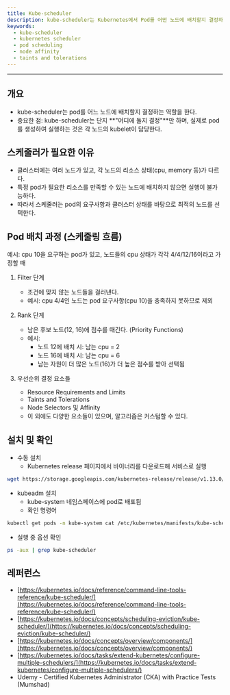 ```yaml
---
title: Kube-scheduler
description: kube-scheduler는 Kubernetes에서 Pod를 어떤 노드에 배치할지 결정하는 핵심 컴포넌트입니다. 이 글에서는 스케줄러의 역할, Filter 및 Rank 단계의 동작 원리, 스케줄링 우선순위 요소, 그리고 설치 및 확인 방법을 CKA 학습 기준으로 정리했습니다.
keywords:
  - kube-scheduler
  - kubernetes scheduler
  - pod scheduling
  - node affinity
  - taints and tolerations
---
```

---
## 개요

- kube-scheduler는 pod를 어느 노드에 배치할지 결정하는 역할을 한다.
- 중요한 점: kube-scheduler는 단지 **"어디에 둘지 결정"**만 하며, 실제로 pod를 생성하여 실행하는 것은 각 노드의 kubelet이 담당한다.

## 스케줄러가 필요한 이유

- 클러스터에는 여러 노드가 있고, 각 노드의 리소스 상태(cpu, memory 등)가 다르다.
- 특정 pod가 필요한 리소스를 만족할 수 있는 노드에 배치하지 않으면 실행이 불가능하다.
- 따라서 스케줄러는 pod의 요구사항과 클러스터 상태를 바탕으로 최적의 노드를 선택한다.

## Pod 배치 과정 (스케줄링 흐름)

예시: cpu 10을 요구하는 pod가 있고, 노드들의 cpu 상태가 각각 4/4/12/16이라고 가정할 때
1. Filter 단계
    - 조건에 맞지 않는 노드들을 걸러낸다.
    - 예시: cpu 4/4인 노드는 pod 요구사항(cpu 10)을 충족하지 못하므로 제외
    
2. Rank 단계
    - 남은 후보 노드(12, 16)에 점수를 매긴다. (Priority Functions)
    - 예시:
        - 노드 12에 배치 시: 남는 cpu = 2
        - 노드 16에 배치 시: 남는 cpu = 6
        - 남는 자원이 더 많은 노드(16)가 더 높은 점수를 받아 선택됨
    
3. 우선순위 결정 요소들
    - Resource Requirements and Limits
    - Taints and Tolerations
    - Node Selectors 및 Affinity
    - 이 외에도 다양한 요소들이 있으며, 알고리즘은 커스텀할 수 있다.

## 설치 및 확인

- 수동 설치
    - Kubernetes release 페이지에서 바이너리를 다운로드해 서비스로 실행
```bash
wget https://storage.googleapis.com/kubernetes-release/release/v1.13.0/bin/linux/amd64/kube-scheduler
```
- kubeadm 설치
    - kube-system 네임스페이스에 pod로 배포됨
	- 확인 명령어
 ```bash
 kubectl get pods -n kube-system cat /etc/kubernetes/manifests/kube-scheduler.yaml
 ```
- 실행 중 옵션 확인
```bash
ps -aux | grep kube-scheduler
```

## 레퍼런스

- [https://kubernetes.io/docs/reference/command-line-tools-reference/kube-scheduler/](https://kubernetes.io/docs/reference/command-line-tools-reference/kube-scheduler/)
- [https://kubernetes.io/docs/concepts/scheduling-eviction/kube-scheduler/](https://kubernetes.io/docs/concepts/scheduling-eviction/kube-scheduler/)
- [https://kubernetes.io/docs/concepts/overview/components/](https://kubernetes.io/docs/concepts/overview/components/)
- [https://kubernetes.io/docs/tasks/extend-kubernetes/configure-multiple-schedulers/](https://kubernetes.io/docs/tasks/extend-kubernetes/configure-multiple-schedulers/)
- Udemy - Certified Kubernetes Administrator (CKA) with Practice Tests (Mumshad)